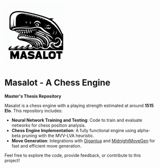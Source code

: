<img src="assets/Masalot_logo.jpg" alt="Logo" width="200" />

# Masalot - A Chess Engine
**Master's Thesis Repository**

Masalot is a chess engine with a playing strength estimated at around **1515 Elo**. This repository includes:

- **Neural Network Training and Testing**: Code to train and evaluate networks for chess position analysis.
- **Chess Engine Implementation**: A fully functional engine using alpha-beta pruning with the MVV-LVA heuristic.
- **Move Generation**: Integrations with [Gigantua](https://github.com/Gigantua/Gigantua) and [MidnightMoveGen](https://github.com/archishou/MidnightMoveGen) for fast and efficient move generation.

Feel free to explore the code, provide feedback, or contribute to this project!
